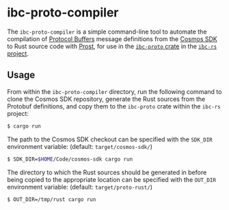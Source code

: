 # ibc-proto-compiler

The `ibc-proto-compiler` is a simple command-line tool to automate the compilation of [Protocol Buffers](https://developers.google.com/protocol-buffers) message definitions from the [Cosmos SDK](https://github.com/cosmos/cosmos-sdk) to Rust source code with [Prost](https://lib.rs/crates/prost), for use in the [`ibc-proto` crate](https://lib.rs/crates/ibc-proto) in the [`ibc-rs` project](https://github.com/informalsystems/ibc-rs/).

## Usage

From within the `ibc-proto-compiler` directory, run the following command to clone the Cosmos SDK repository, generate the Rust sources from the Protobuf definitions, and copy them to the `ibc-proto` crate within the `ibc-rs` project:

```bash
$ cargo run
```

The path to the Cosmos SDK checkout can be specified with the `SDK_DIR` environment variable: (default: `target/cosmos-sdk/`)

```bash
$ SDK_DIR=$HOME/Code/cosmos-sdk cargo run
```

The directory to which the Rust sources should be generated in before being copied to the appropriate location can be specified with the `OUT_DIR` environment variable: (default: `target/proto-rust/`)

```bash
$ OUT_DIR=/tmp/rust cargo run
```
